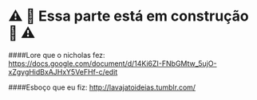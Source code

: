 # :warning: :construction: Essa parte está em construção :construction: :warning:

####Lore que o nicholas fez:
https://docs.google.com/document/d/14Ki6ZI-FNbGMtw_5ujO-xZgygHidBxAJHxY5VeFHf-c/edit

####Esboço que eu fiz:
http://lavajatoideias.tumblr.com/
